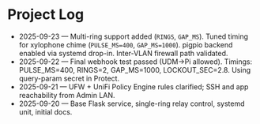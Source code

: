 # Project Log

- 2025-09-23 — Multi-ring support added (`RINGS`, `GAP_MS`). Tuned timing for xylophone chime (`PULSE_MS=400`, `GAP_MS=1000`). pigpio backend enabled via systemd drop-in. Inter-VLAN firewall path validated.
- 2025-09-22 — Final webhook test passed (UDM→Pi allowed). Timings: PULSE_MS=400, RINGS=2, GAP_MS=1000, LOCKOUT_SEC=2.8. Using query-param secret in Protect.
- 2025-09-21 — UFW + UniFi Policy Engine rules clarified; SSH and app reachability from Admin LAN.
- 2025-09-20 — Base Flask service, single-ring relay control, systemd unit, initial docs.
